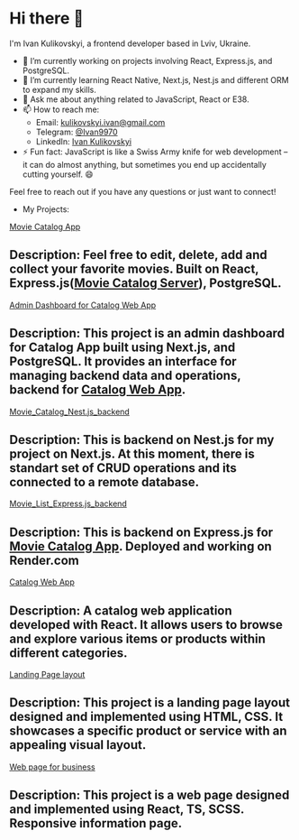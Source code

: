# Hi there 👋

I'm Ivan Kulikovskyi, a frontend developer based in Lviv, Ukraine.

- 🔭 I’m currently working on projects involving React, Express.js, and PostgreSQL.
- 🌱 I’m currently learning React Native, Next.js, Nest.js and different ORM to expand my skills.
- 💬 Ask me about anything related to JavaScript, React or E38.
- 📫 How to reach me: 
  - Email: kulikovskyi.ivan@gmail.com
  - Telegram: [@Ivan9970](https://t.me/Ivan9970)
  - LinkedIn: [Ivan Kulikovskyi](https://www.linkedin.com/in/ivan-kulikovskyi-6a86b7102/)
- ⚡ Fun fact: JavaScript is like a Swiss Army knife for web development – it can do almost anything, but sometimes you end up accidentally cutting yourself. 😄

Feel free to reach out if you have any questions or just want to connect!

- My Projects:
  
[Movie Catalog App](https://avakiel.github.io/movie_list/)

Description: Feel free to edit, delete, add and collect your favorite movies. Built on React, Express.js([Movie Catalog Server](https://github.com/avakiel/movie_list_backend)), PostgreSQL.
----------------------------------------------------------------

[Admin Dashboard for Catalog Web App](https://backend-admin-eight.vercel.app/)

Description: This project is an admin dashboard for Catalog App built using Next.js, and PostgreSQL. It provides an interface for managing backend data and operations, backend for [Catalog Web App](https://fe-nov23-nopyton.github.io/catalog).
----------------------------------------------------------------

[Movie_Catalog_Nest.js_backend](https://github.com/avakiel/movie_catalog_nest)

Description: This is backend on Nest.js for my project on Next.js. At this moment, there is standart set of CRUD operations and its connected to a remote database.
----------------------------------------------------------------

[Movie_List_Express.js_backend](https://github.com/avakiel/movie_list_backend)

Description: This is backend on Express.js for [Movie Catalog App](https://avakiel.github.io/movie_list/). Deployed and working on Render.com
----------------------------------------------------------------

[Catalog Web App](https://fe-nov23-nopyton.github.io/catalog)

Description: A catalog web application developed with React. It allows users to browse and explore various items or products within different categories.
----------------------------------------------------------------

[Landing Page layout](https://avakiel.github.io/layout_landing-page/)

Description: This project is a landing page layout designed and implemented using HTML, CSS. It showcases a specific product or service with an appealing visual layout.
----------------------------------------------------------------

[Web page for business](https://avakiel.github.io/smart_orange_test-task/)

Description: This project is a web page designed and implemented using React, TS, SCSS. Responsive information page.
----------------------------------------------------------------
